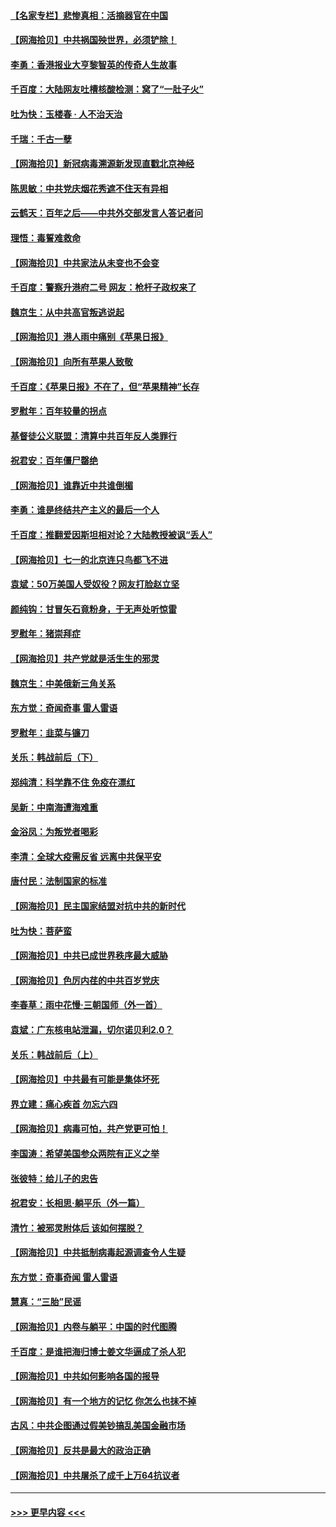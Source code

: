 #### [【名家专栏】悲惨真相：活摘器官在中国](../pages/nsc993/n13056611.md?t=06301601) 
#### [【网海拾贝】中共祸国殃世界，必须铲除！](../pages/nsc993/n13056011.md?t=06301601) 
#### [李勇：香港报业大亨黎智英的传奇人生故事](../pages/nsc993/n13055258.md?t=06301601) 
#### [千百度：大陆网友吐槽核酸检测：窝了“一肚子火”](../pages/nsc993/n13055194.md?t=06301601) 
#### [吐为快：玉楼春 · 人不治天治](../pages/nsc993/n13054028.md?t=06301601) 
#### [千瑞：千古一孽](../pages/nsc993/n13054016.md?t=06301601) 
#### [【网海拾贝】新冠病毒溯源新发现直戳北京神经](../pages/nsc993/n13052425.md?t=06301601) 
#### [陈思敏：中共党庆烟花秀遮不住天有异相](../pages/nsc993/n13052020.md?t=06301601) 
#### [云鹤天：百年之后——中共外交部发言人答记者问](../pages/nsc993/n13051604.md?t=06301601) 
#### [理悟：毒誓难救命](../pages/nsc993/n13051601.md?t=06301601) 
#### [【网海拾贝】中共家法从未变也不会变](../pages/nsc993/n13050366.md?t=06301601) 
#### [千百度：警察升港府二号 网友：枪杆子政权来了](../pages/nsc993/n13050261.md?t=06301601) 
#### [魏京生：从中共高官叛逃说起](../pages/nsc993/n13048997.md?t=06301601) 
#### [【网海拾贝】港人雨中痛别《苹果日报》](../pages/nsc993/n13048941.md?t=06301601) 
#### [【网海拾贝】向所有苹果人致敬](../pages/nsc993/n13046795.md?t=06301601) 
#### [千百度：《苹果日报》不在了，但“苹果精神”长存](../pages/nsc993/n13046703.md?t=06301601) 
#### [罗慰年：百年较量的拐点](../pages/nsc993/n13046542.md?t=06301601) 
#### [基督徒公义联盟：清算中共百年反人类罪行](../pages/nsc993/n13046499.md?t=06301601) 
#### [祝君安：百年僵尸罄绝](../pages/nsc993/n13045595.md?t=06301601) 
#### [【网海拾贝】谁靠近中共谁倒楣](../pages/nsc993/n13044667.md?t=06301601) 
#### [李勇：谁是终结共产主义的最后一个人](../pages/nsc993/n13044397.md?t=06301601) 
#### [千百度：推翻爱因斯坦相对论？大陆教授被讽“丢人”](../pages/nsc993/n13043908.md?t=06301601) 
#### [【网海拾贝】七一的北京连只鸟都飞不进](../pages/nsc993/n13041377.md?t=06301601) 
#### [袁斌：50万美国人受奴役？网友打脸赵立坚](../pages/nsc993/n13041330.md?t=06301601) 
#### [颜纯钩：甘冒矢石竟粉身，于无声处听惊雷](../pages/nsc993/n13041140.md?t=06301601) 
#### [罗慰年：猪崇拜症](../pages/nsc993/n13041071.md?t=06301601) 
#### [【网海拾贝】共产党就是活生生的邪灵](../pages/nsc993/n13036627.md?t=06301601) 
#### [魏京生：中美俄新三角关系](../pages/nsc993/n13035986.md?t=06301601) 
#### [东方觉：奇闻奇事 雷人雷语](../pages/nsc993/n13035878.md?t=06301601) 
#### [罗慰年：韭菜与镰刀](../pages/nsc993/n13034374.md?t=06301601) 
#### [关乐：韩战前后（下）](../pages/nsc993/n13034113.md?t=06301601) 
#### [郑纯清：科学靠不住 免疫在漂红](../pages/nsc993/n13034093.md?t=06301601) 
#### [吴新：中南海遭海难重](../pages/nsc993/n13034084.md?t=06301601) 
#### [金浴凤：为叛党者喝彩](../pages/nsc993/n13034058.md?t=06301601) 
#### [李清：全球大疫需反省 远离中共保平安](../pages/nsc993/n13033784.md?t=06301601) 
#### [唐付民：法制国家的标准](../pages/nsc993/n13032944.md?t=06301601) 
#### [【网海拾贝】民主国家结盟对抗中共的新时代](../pages/nsc993/n13031717.md?t=06301601) 
#### [吐为快：菩萨蛮](../pages/nsc993/n13030033.md?t=06301601) 
#### [【网海拾贝】中共已成世界秩序最大威胁](../pages/nsc993/n13028138.md?t=06301601) 
#### [【网海拾贝】色厉内荏的中共百岁党庆](../pages/nsc993/n13025582.md?t=06301601) 
#### [李春草：雨中花慢‧三朝国师（外一首）](../pages/nsc993/n13025567.md?t=06301601) 
#### [袁斌：广东核电站泄漏，切尔诺贝利2.0？](../pages/nsc993/n13025475.md?t=06301601) 
#### [关乐：韩战前后（上）](../pages/nsc993/n13025387.md?t=06301601) 
#### [【网海拾贝】中共最有可能是集体坏死](../pages/nsc993/n13023101.md?t=06301601) 
#### [界立建：痛心疾首 勿忘六四](../pages/nsc993/n13022339.md?t=06301601) 
#### [【网海拾贝】病毒可怕，共产党更可怕！](../pages/nsc993/n13020728.md?t=06301601) 
#### [李国涛：希望美国参众两院有正义之举](../pages/nsc993/n13020674.md?t=06301601) 
#### [张彼特：给儿子的忠告](../pages/nsc993/n13018934.md?t=06301601) 
#### [祝君安：长相思‧躺平乐（外一篇）](../pages/nsc993/n13018923.md?t=06301601) 
#### [清竹：被邪灵附体后 该如何摆脱？](../pages/nsc993/n13018877.md?t=06301601) 
#### [【网海拾贝】中共抵制病毒起源调查令人生疑](../pages/nsc993/n13017785.md?t=06301601) 
#### [东方觉：奇事奇闻 雷人雷语](../pages/nsc993/n13017577.md?t=06301601) 
#### [慧真：“三胎”民谣](../pages/nsc993/n13017394.md?t=06301601) 
#### [【网海拾贝】内卷与躺平：中国的时代图腾](../pages/nsc993/n13016128.md?t=06301601) 
#### [千百度：是谁把海归博士姜文华逼成了杀人犯](../pages/nsc993/n13015218.md?t=06301601) 
#### [【网海拾贝】中共如何影响各国的报导](../pages/nsc993/n13012599.md?t=06301601) 
#### [【网海拾贝】有一个地方的记忆 你怎么也抹不掉](../pages/nsc993/n13009802.md?t=06301601) 
#### [古风：中共企图通过假美钞搞乱美国金融市场](../pages/nsc993/n13009626.md?t=06301601) 
#### [【网海拾贝】反共是最大的政治正确](../pages/nsc993/n13007051.md?t=06301601) 
#### [【网海拾贝】中共屠杀了成千上万64抗议者](../pages/nsc993/n13002713.md?t=06301601) 

----
#### [ >>> 更早内容 <<< ](../indexes/nsc993-earlier.md)
